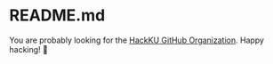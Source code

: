 # README.md
You are probably looking for the [HackKU GitHub Organization](https://github.com/the-hackku). Happy hacking! 🦆
